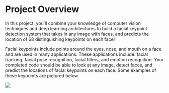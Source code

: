 
# Project Overview
In this project, you’ll combine your knowledge of computer vision techniques and deep learning architectures to build a facial keypoint detection system that takes in any image with faces, and predicts the location of 68 distinguishing keypoints on each face!

Facial keypoints include points around the eyes, nose, and mouth on a face and are used in many applications. These applications include: facial tracking, facial pose recognition, facial filters, and emotion recognition. Your completed code should be able to look at any image, detect faces, and predict the locations of facial keypoints on each face. Some examples of these keypoints are pictured below.

![](https://video.udacity-data.com/topher/2018/April/5acd7ff3_screen-shot-2018-04-10-at-8.24.14-pm/screen-shot-2018-04-10-at-8.24.14-pm.png)
